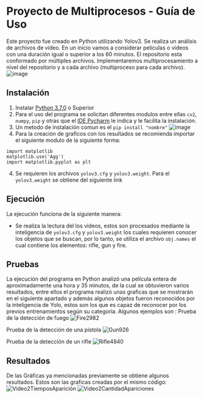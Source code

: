 # Proyecto de Multiprocesos   -  Guía de Uso
Este proyecto fue creado en Python utilizando Yolov3.
Se realiza un análisis de archivos de vídeo. En un inicio vamos a considerar películas o vídeos con una duración igual o superior a los 60 minutos. El repositorio esta conformado por múltiples archivos. Implementaremos multiprocesamiento a nivel del repositorio y a cada archivo (multiproceso para cada archivo).
![image](https://user-images.githubusercontent.com/38516078/137434430-c6839686-2953-4cf9-8498-9342f5ac83b8.png)


## Instalación
1. Instalar [Python 3.7.0](https://www.python.org/downloads/release/python-370/) o Superior
2. Para el uso del programa se solicitan diferentes modulos entre ellas `cv2`, `numpy`, `pip` y otras que el [IDE Pycharm](https://www.jetbrains.com/es-es/pycharm/download/#section=windows) le indica y le facilita la instalación.
3. Un metodo de instalación comun es el `pip install "nombre"`
 ![image](https://user-images.githubusercontent.com/38516078/137266603-be925b19-62c4-4d0c-9248-d79e8f6bedf2.png)
4. Para la creación de graficos con los resultados se recomienda importar el siguiente modulo de la siguiente forma: 
```plain
import matplotlib
matplotlib.use('Agg')
import matplotlib.pyplot as plt

```


4. Se requieren los archivos `yolov3.cfg` y `yolov3.weight`. Para el `yolov3.weight` se obtiene del siguiente link 

## Ejecución
La ejecución funciona de la siguiente manera:

* Se realiza la lectura del los videos, estos son procesados mediante la inteligencia de `yolov3.cfg` y `yolov3.weight` los cuales requieren conocer los objetos que se buscan, por lo tanto, se utiliza el archivo  `obj.names` el cual contiene los elementos: rifle, gun y fire.

## Pruebas
La ejecución del programa en Python analizó una película entera de aproximadamente una hora y 35 minutos, de la cual se obtuvieron varios resultados, entre ellos el programa realizó unas graficas que se mostrarán en el siguiente apartado y además algunos objetos fueron reconocidos por la inteligencia de Yolo, estos son los que es capaz de reconocer por los previos entrenamientos según su categoría.
Algunos ejemplos son : 
Prueba de la detección de fuego 
![Fire2982](https://user-images.githubusercontent.com/47863265/137429292-f8f34273-d851-4311-b665-2b4946b46410.png)

Prueba de la detección de una pistola
![Gun926](https://user-images.githubusercontent.com/47863265/137429409-84fcbc37-5cf7-4a28-a629-3504b0b6d6ef.png)

Prueba de la detección de un rifle
![Rifle4840](https://user-images.githubusercontent.com/47863265/137429452-7c562934-16f5-4c54-9aef-40343404d15e.png)



## Resultados
De las Gráficas ya mencionadas previamente se obtiene algunos resultados.
Estos son las graficas creadas por el mismo código:  
![Video2TiemposAparición](https://user-images.githubusercontent.com/47863265/137416102-abf55165-8d42-4b3a-b7e3-aafc34d73ed8.png)
![Video2CantidadApariciones](https://user-images.githubusercontent.com/47863265/137416112-38090e76-bb5c-4c7e-a9c9-e77943debfd6.png)
